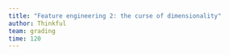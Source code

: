 ```yaml
---
title: "Feature engineering 2: the curse of dimensionality"
author: Thinkful
team: grading
time: 120
---
```


<jupyter notebook-name="model_prep_feature_engineering_2" course-code="DSBC" />
